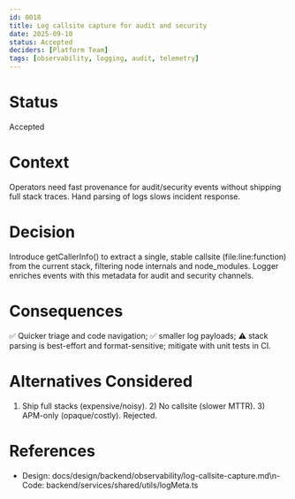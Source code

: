 ```yaml
---
id: 0018
title: Log callsite capture for audit and security
date: 2025-09-10
status: Accepted
deciders: [Platform Team]
tags: [observability, logging, audit, telemetry]
---
```


# Status
Accepted

# Context
Operators need fast provenance for audit/security events without shipping full stack traces. Hand parsing of logs slows incident response.

# Decision
Introduce getCallerInfo() to extract a single, stable callsite (file:line:function) from the current stack, filtering node internals and node_modules. Logger enriches events with this metadata for audit and security channels.

# Consequences
✅ Quicker triage and code navigation; ✅ smaller log payloads; ⚠️ stack parsing is best-effort and format-sensitive; mitigate with unit tests in CI.

# Alternatives Considered
1) Ship full stacks (expensive/noisy). 2) No callsite (slower MTTR). 3) APM-only (opaque/costly). Rejected.

# References
- Design: docs/design/backend/observability/log-callsite-capture.md\n- Code: backend/services/shared/utils/logMeta.ts
